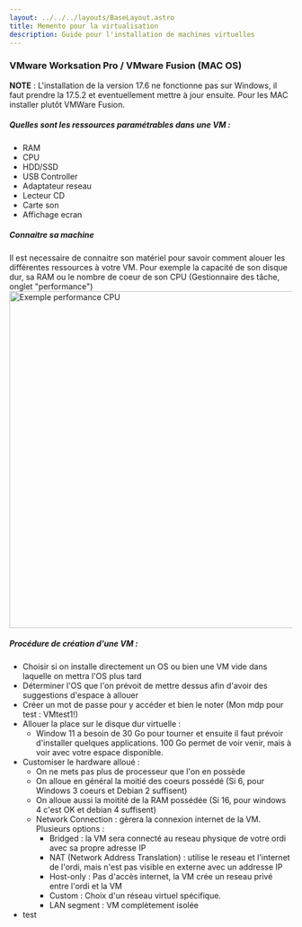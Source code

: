 ```yaml
---
layout: ../../../layouts/BaseLayout.astro
title: Memento pour la virtualisation
description: Guide pour l'installation de machines virtuelles
---
```


### **VMware Worksation Pro / VMware Fusion (MAC OS)**

**NOTE** : L'installation de la version 17.6 ne fonctionne pas sur Windows, il faut prendre la 17.5.2 et eventuellement mettre à jour ensuite. Pour les MAC installer plutôt VMWare Fusion.

##### **Quelles sont les ressources paramétrables dans une VM** :

- RAM
- CPU
- HDD/SSD
- USB Controller
- Adaptateur reseau
- Lecteur CD
- Carte son
- Affichage ecran

##### **Connaitre sa machine**

Il est necessaire de connaitre son matériel pour savoir comment alouer les différentes ressources à votre VM.
Pour exemple la capacité de son disque dur, sa RAM ou le nombre de coeur de son CPU (Gestionnaire des tâche, onglet "performance")
<img src="/thotify/src/assets/img-virtualisation/cpu.jpg" alt="Exemple performance CPU" title="Performance CPUs" style="width: 600px;">

##### **Procédure de création d'une VM** :

- Choisir si on installe directement un OS ou bien une VM vide dans laquelle on mettra l'OS plus tard
- Déterminer l'OS que l'on prévoit de mettre dessus afin d'avoir des suggestions d'espace à allouer
- Créer un mot de passe pour y accéder et bien le noter (Mon mdp pour test : VMtest1!)
- Allouer la place sur le disque dur virtuelle :
  - Window 11 a besoin de 30 Go pour tourner et ensuite il faut prévoir d'installer quelques applications. 100 Go permet de voir venir, mais à voir avec votre espace disponible.
- Customiser le hardware alloué :
  - On ne mets pas plus de processeur que l'on en possède
  - On alloue en général la moitié des coeurs possédé (Si 6, pour Windows 3 coeurs et Debian 2 suffisent)
  - On alloue aussi la moitité de la RAM possédée (Si 16, pour windows 4 c'est OK et debian 4 suffisent)
  - Network Connection : gèrera la connexion internet de la VM. Plusieurs options :
    - Bridged : la VM sera connecté au reseau physique de votre ordi avec sa propre adresse IP
    - NAT (Network Address Translation) : utilise le reseau et l'internet de l'ordi, mais n'est pas visible en externe avec un addresse IP
    - Host-only : Pas d'accès internet, la VM crée un reseau privé entre l'ordi et la VM
    - Custom : Choix d'un réseau virtuel spécifique.
    - LAN segment : VM complètement isolée
- test
